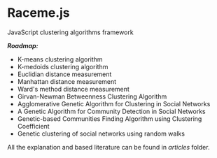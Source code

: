 Raceme.js
=============

JavaScript clustering algorithms framework

***Roadmap:***
- K-means clustering algorithm
- K-medoids clustering algorithm
- Euclidian distance measurement
- Manhattan distance measurement
- Ward's method distance measurement
- Girvan-Newman Betweenness Clustering Algorithm
- Agglomerative Genetic Algorithm for Clustering in Social Networks
- A Genetic Algorithm for Community Detection in Social Networks
- Genetic-based Communities Finding Algorithm using Clustering Coefficient
- Genetic clustering of social networks using random walks

All the explanation and based literature can be found in *articles* folder.